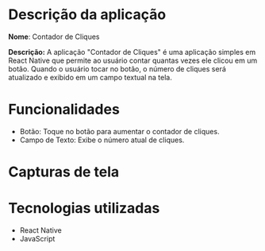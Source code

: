 # Descrição da aplicação
**Nome**: Contador de Cliques

**Descrição:** A aplicação "Contador de Cliques" é uma aplicação simples em React Native que permite ao usuário contar quantas vezes ele clicou em um botão. Quando o usuário tocar no botão, o número de cliques será atualizado e exibido em um campo textual na tela.

# Funcionalidades
- Botão: Toque no botão para aumentar o contador de cliques.
- Campo de Texto: Exibe o número atual de cliques.

# Capturas de tela

# Tecnologias utilizadas
- React Native
- JavaScript
